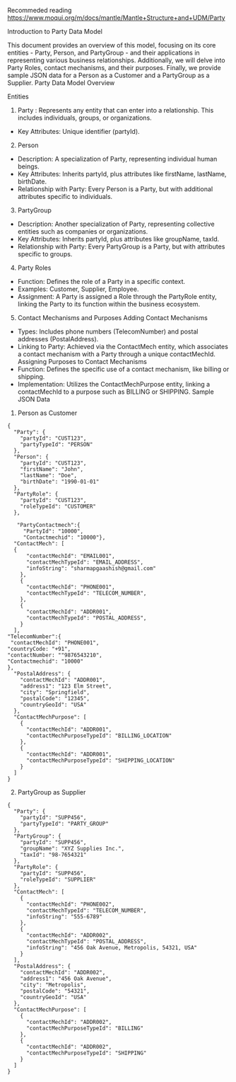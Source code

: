 Recommeded reading
https://www.moqui.org/m/docs/mantle/Mantle+Structure+and+UDM/Party

Introduction to Party Data Model

This document provides an overview of this model, focusing on its core entities - Party, Person, and PartyGroup - and their applications in representing various business relationships. Additionally, we will delve into Party Roles, contact mechanisms, and their purposes. Finally, we provide sample JSON data for a Person as a Customer and a PartyGroup as a Supplier.
Party Data Model Overview

Entities
1. Party
: Represents any entity that can enter into a relationship. This includes individuals, groups, or organizations.
* Key Attributes: Unique identifier (partyId).
2. Person
* Description: A specialization of Party, representing individual human beings.
* Key Attributes: Inherits partyId, plus attributes like firstName, lastName, birthDate.
* Relationship with Party: Every Person is a Party, but with additional attributes specific to individuals.
3. PartyGroup
* Description: Another specialization of Party, representing collective entities such as companies or organizations.
* Key Attributes: Inherits partyId, plus attributes like groupName, taxId.
* Relationship with Party: Every PartyGroup is a Party, but with attributes specific to groups.
4. Party Roles
* Function: Defines the role of a Party in a specific context.
* Examples: Customer, Supplier, Employee.
* Assignment: A Party is assigned a Role through the PartyRole entity, linking the Party to its function within the business ecosystem.
5. Contact Mechanisms and Purposes
Adding Contact Mechanisms
* Types: Includes phone numbers (TelecomNumber) and postal addresses (PostalAddress).
* Linking to Party: Achieved via the ContactMech entity, which associates a contact mechanism with a Party through a unique contactMechId.
Assigning Purposes to Contact Mechanisms
* Function: Defines the specific use of a contact mechanism, like billing or shipping.
* Implementation: Utilizes the ContactMechPurpose entity, linking a contactMechId to a purpose such as BILLING or SHIPPING.
Sample JSON Data
1. Person as Customer
```
{
  "Party": {
    "partyId": "CUST123",
    "partyTypeId": "PERSON"
  },
  "Person": {
    "partyId": "CUST123",
    "firstName": "John",
    "lastName": "Doe",
    "birthDate": "1990-01-01"
  },
  "PartyRole": {
    "partyId": "CUST123",
    "roleTypeId": "CUSTOMER"
  },
	
   "PartyContactmech":{ 
     "PartyId": "10000",
     "Contactmechid": "10000"},
  "ContactMech": [
  {
      "contactMechId": "EMAIL001",
      "contactMechTypeId": "EMAIL_ADDRESS",
      "infoString": "sharmapgaashish@gmail.com"
    },
    {
      "contactMechId": "PHONE001",
      "contactMechTypeId": "TELECOM_NUMBER",
    },
    {
      "contactMechId": "ADDR001",
      "contactMechTypeId": "POSTAL_ADDRESS",
    }
  ],
"TelecomNumber":{
 "contactMechId": "PHONE001",
"countryCode: "+91",
"contactNumber: ""9876543210",
"Contactmechid": "10000"
},
  "PostalAddress": {
    "contactMechId": "ADDR001",
    "address1": "123 Elm Street",
    "city": "Springfield",
    "postalCode": "12345",
    "countryGeoId": "USA"
  },
  "ContactMechPurpose": [
    {
      "contactMechId": "ADDR001",
      "contactMechPurposeTypeId": "BILLING_LOCATION"
    },
    {
      "contactMechId": "ADDR001",
      "contactMechPurposeTypeId": "SHIPPING_LOCATION"
    }
  ]
}
```


2. PartyGroup as Supplier
```
{
  "Party": {
    "partyId": "SUPP456",
    "partyTypeId": "PARTY_GROUP"
  },
  "PartyGroup": {
    "partyId": "SUPP456",
    "groupName": "XYZ Supplies Inc.",
    "taxId": "98-7654321"
  },
  "PartyRole": {
    "partyId": "SUPP456",
    "roleTypeId": "SUPPLIER"
  },
  "ContactMech": [
    {
      "contactMechId": "PHONE002",
      "contactMechTypeId": "TELECOM_NUMBER",
      "infoString": "555-6789"
    },
    {
      "contactMechId": "ADDR002",
      "contactMechTypeId": "POSTAL_ADDRESS",
      "infoString": "456 Oak Avenue, Metropolis, 54321, USA"
    }
  ],
  "PostalAddress": {
    "contactMechId": "ADDR002",
    "address1": "456 Oak Avenue",
    "city": "Metropolis",
    "postalCode": "54321",
    "countryGeoId": "USA"
  },
  "ContactMechPurpose": [
    {
      "contactMechId": "ADDR002",
      "contactMechPurposeTypeId": "BILLING"
    },
    {
      "contactMechId": "ADDR002",
      "contactMechPurposeTypeId": "SHIPPING"
    }
  ]
}
```



